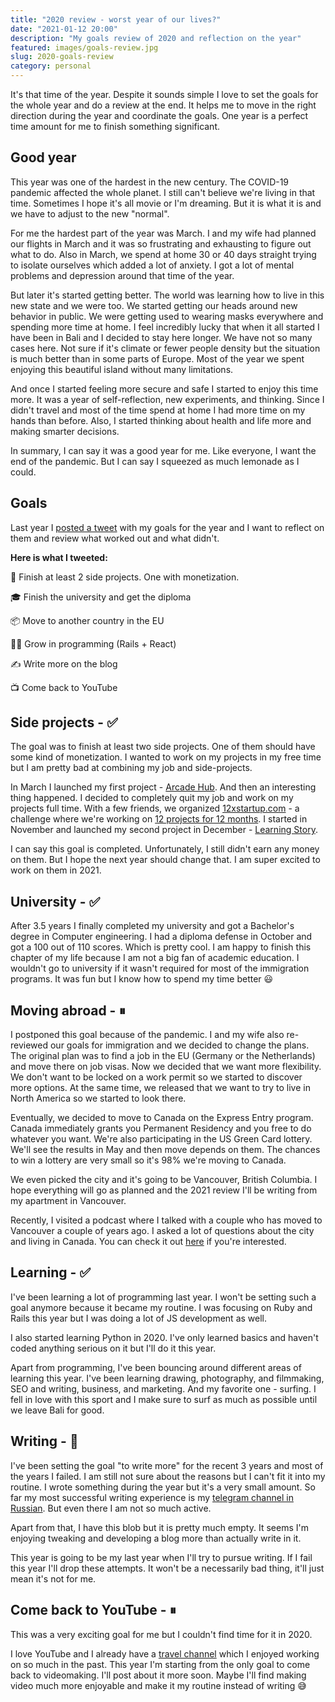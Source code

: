 ```yaml
---
title: "2020 review - worst year of our lives?"
date: "2021-01-12 20:00"
description: "My goals review of 2020 and reflection on the year"
featured: images/goals-review.jpg
slug: 2020-goals-review
category: personal
---
```


It's that time of the year. Despite it sounds simple I love to set the goals for the whole year and do a review at the end. It helps me to move in the right direction during the year and coordinate the goals. One year is a perfect time amount for me to finish something significant.

## Good year

This year was one of the hardest in the new century. The COVID-19 pandemic affected the whole planet. I still can't believe we're living in that time. Sometimes I hope it's all movie or I'm dreaming. But it is what it is and we have to adjust to the new "normal".

For me the hardest part of the year was March. I and my wife had planned our flights in March and it was so frustrating and exhausting to figure out what to do. Also in March, we spend at home 30 or 40 days straight trying to isolate ourselves which added a lot of anxiety. I got a lot of mental problems and depression around that time of the year.

But later it's started getting better. The world was learning how to live in this new state and we were too. We started getting our heads around new behavior in public. We were getting used to wearing masks everywhere and spending more time at home. I feel incredibly lucky that when it all started I have been in Bali and I decided to stay here longer. We have not so many cases here. Not sure if it's climate or fewer people density but the situation is much better than in some parts of Europe. Most of the year we spent enjoying this beautiful island without many limitations.

And once I started feeling more secure and safe I started to enjoy this time more. It was a year of self-reflection, new experiments, and thinking. Since I didn't travel and most of the time spend at home I had more time on my hands than before. Also, I started thinking about health and life more and making smarter decisions.

In summary, I can say it was a good year for me. Like everyone, I want the end of the pandemic. But I can say I squeezed as much lemonade as I could.

## Goals

Last year I [posted a tweet](https://twitter.com/guar47/status/1229247119543787521) with my goals for the year and I want to reflect on them and review what worked out and what didn't.

**Here is what I tweeted:**

🚢 Finish at least 2 side projects. One with monetization.

🎓 Finish the university and get the diploma

📦 Move to another country in the EU

👨‍💻 Grow in programming (Rails + React)

✍️ Write more on the blog

📺 Come back to YouTube

## Side projects - ✅

The goal was to finish at least two side projects. One of them should have some kind of monetization. I wanted to work on my projects in my free time but I am pretty bad at combining my job and side-projects.

In March I launched my first project - [Arcade Hub](https://arcade-hub.com/). And then an interesting thing happened. I decided to completely quit my job and work on my projects full time. With a few friends, we organized [12xstartup.com](http://12xstartup.com/) - a challenge where we're working on [12 projects for 12 months](https://dpashutskii.com/a-year-of-making/). I started in November and launched my second project in December - [Learning Story](https://getlearningstory.com/).

I can say this goal is completed. Unfortunately, I still didn't earn any money on them. But I hope the next year should change that. I am super excited to work on them in 2021.

## University - ✅

After 3.5 years I finally completed my university and got a Bachelor's degree in Computer engineering. I had a diploma defense in October and got a 100 out of 110 scores. Which is pretty cool. I am happy to finish this chapter of my life because I am not a big fan of academic education. I wouldn't go to university if it wasn't required for most of the immigration programs. It was fun but I know how to spend my time better 😃

## Moving abroad - ⏸

I postponed this goal because of the pandemic. I and my wife also re-reviewed our goals for immigration and we decided to change the plans. The original plan was to find a job in the EU (Germany or the Netherlands) and move there on job visas. Now we decided that we want more flexibility. We don't want to be locked on a work permit so we started to discover more options. At the same time, we released that we want to try to live in North America so we started to look there.

Eventually, we decided to move to Canada on the Express Entry program. Canada immediately grants you Permanent Residency and you free to do whatever you want. We're also participating in the US Green Card lottery. We'll see the results in May and then move depends on them. The chances to win a lottery are very small so it's 98% we're moving to Canada.

We even picked the city and it's going to be Vancouver, British Columbia. I hope everything will go as planned and the 2021 review I'll be writing from my apartment in Vancouver.

Recently, I visited a podcast where I talked with a couple who has moved to Vancouver a couple of years ago. I asked a lot of questions about the city and living in Canada. You can check it out [here](https://podcast.hexdevs.com/episodes/18-ask-hexdevs-how-can-dmitrii-move-to-canada) if you're interested.

## Learning - ✅

I've been learning a lot of programming last year. I won't be setting such a goal anymore because it became my routine. I was focusing on Ruby and Rails this year but I was doing a lot of JS development as well.

I also started learning Python in 2020. I've only learned basics and haven't coded anything serious on it but I'll do it this year.

Apart from programming, I've been bouncing around different areas of learning this year. I've been learning drawing, photography, and filmmaking, SEO and writing, business, and marketing. And my favorite one - surfing. I fell in love with this sport and I make sure to surf as much as possible until we leave Bali for good.

## Writing - 🚫

I've been setting the goal "to write more" for the recent 3 years and most of the years I failed. I am still not sure about the reasons but I can't fit it into my routine. I wrote something during the year but it's a very small amount. So far my most successful writing experience is my [telegram channel in Russian](https://t.me/another_way_out). But even there I am not so much active.

Apart from that, I have this blob but it is pretty much empty. It seems I'm enjoying tweaking and developing a blog more than actually write in it.

This year is going to be my last year when I'll try to pursue writing. If I fail this year I'll drop these attempts. It won't be a necessarily bad thing, it'll just mean it's not for me.

## Come back to YouTube - ⏸

This was a very exciting goal for me but I couldn't find time for it in 2020.

I love YouTube and I already have a [travel channel](https://www.youtube.com/channel/UCtZd4Chy6nqjX1X06ypzEgw) which I enjoyed working on so much in the past. This year I'm starting from the only goal to come back to videomaking. I'll post about it more soon. Maybe I'll find making video much more enjoyable and make it my routine instead of writing 😅
